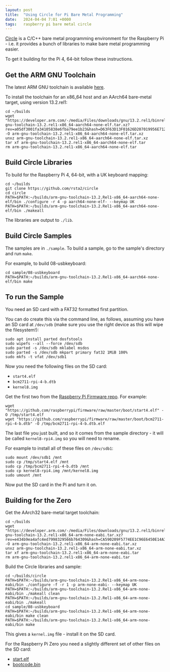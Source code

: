 ```yaml
---
layout: post
title:  "Using Circle for Pi Bare Metal Programming"
date:   2024-04-04 7:01 +0000
tags:   raspberry pi bare metal circle
---
```


[Circle](https://github.com/rsta2/circle) is a C/C++ bare metal programming environment for the Raspberry Pi - i.e. it provides a bunch of libraries to make bare metal programming easier.

To get it building for the Pi 4, 64-bit follow these instructions.

## Get the ARM GNU Toolchain

The latest ARM GNU toolchain is available [here](https://developer.arm.com/downloads/-/arm-gnu-toolchain-downloads).

To install the toolchain for an x86_64 host and an AArch64 bare-metal target, using version 13.2.rel1:

```
cd ~/builds
wget "https://developer.arm.com/-/media/Files/downloads/gnu/13.2.rel1/binrel/arm-gnu-toolchain-13.2.rel1-x86_64-aarch64-none-elf.tar.xz?rev=a05df3001fa34105838e6fba79ee1b23&hash=D63F63D13F01626D207019956E7122B5" -O arm-gnu-toolchain-13.2.rel1-x86_64-aarch64-none-elf.tar.xz
unxz arm-gnu-toolchain-13.2.rel1-x86_64-aarch64-none-elf.tar.xz
tar xf arm-gnu-toolchain-13.2.rel1-x86_64-aarch64-none-elf.tar
rm arm-gnu-toolchain-13.2.rel1-x86_64-aarch64-none-elf.tar
```

## Build Circle Libraries

To build for the Raspberry Pi 4, 64-bit, with a UK keyboard mapping:

```
cd ~/builds
git clone https://github.com/rsta2/circle
cd circle
PATH=$PATH:~/builds/arm-gnu-toolchain-13.2.Rel1-x86_64-aarch64-none-elf/bin ./configure -r 4 -p aarch64-none-elf- --keymap UK
PATH=$PATH:~/builds/arm-gnu-toolchain-13.2.Rel1-x86_64-aarch64-none-elf/bin ./makeall
```

The libraries are output to ```./lib```.

## Build Circle Samples

The samples are in ```./sample```.  To build a sample, go to the sample's directory and run ```make```.

For example, to build 08-usbkeyboard:

```
cd sample/08-usbkeyboard
PATH=$PATH:~/builds/arm-gnu-toolchain-13.2.Rel1-x86_64-aarch64-none-elf/bin make
```

## To run the Sample

You need an SD card with a FAT32 formatted first partition.

You can do create this via the command line, as follows, assuming you have an SD card at ```/dev/sdb``` (make sure you use the right device as this will wipe the filesystem!):

```
sudo apt install parted dosfstools
sudo wipefs --all --force /dev/sdb
sudo parted -s /dev/sdb mklabel msdos
sudo parted -s /dev/sdb mkpart primary fat32 1MiB 100%
sudo mkfs -t vfat /dev/sdb1
```

Now you need the following files on the SD card:

* ```start4.elf```
* ```bcm2711-rpi-4-b.dtb```
* ```kernel8.img```

Get the first two from the [Raspberry Pi Firmware repo](https://github.com/raspberrypi/firmware).  For example:

```
wget "https://github.com/raspberrypi/firmware/raw/master/boot/start4.elf" -O /tmp/start4.elf
wget "https://github.com/raspberrypi/firmware/raw/master/boot/bcm2711-rpi-4-b.dtb" -O /tmp/bcm2711-rpi-4-b.dtb.elf
```

The last file you just built, and so it comes from the sample directory - it will be called ```kernel8-rpi4.img``` so you will need to rename.

For example to install all of these files on ```/dev/sdb1```:

```
sudo mount /dev/sdb1 /mnt
sudo cp /tmp/start4.elf /mnt
sudo cp /tmp/bcm2711-rpi-4-b.dtb /mnt
sudo cp kernel8-rpi4.img /mnt/kernel8.img
sudo umount /mnt
```

Now put the SD card in the Pi and turn it on.

## Building for the Zero

Get the AArch32 bare-metal target toolchain:

```
cd ~/builds
wget "https://developer.arm.com/-/media/Files/downloads/gnu/13.2.rel1/binrel/arm-gnu-toolchain-13.2.rel1-x86_64-arm-none-eabi.tar.xz?rev=e434b9ea4afc4ed7998329566b764309&hash=CA590209F5774EE1C96E6450E14A3E26" -O arm-gnu-toolchain-13.2.rel1-x86_64-arm-none-eabi.tar.xz
unxz arm-gnu-toolchain-13.2.rel1-x86_64-arm-none-eabi.tar.xz
tar xf arm-gnu-toolchain-13.2.rel1-x86_64-arm-none-eabi.tar
rm arm-gnu-toolchain-13.2.rel1-x86_64-arm-none-eabi.tar
```

Build the Circle libraries and sample:

```
cd ~/builds/circle
PATH=$PATH:~/builds/arm-gnu-toolchain-13.2.Rel1-x86_64-arm-none-eabi/bin ./configure -f -r 1 -p arm-none-eabi- --keymap UK
PATH=$PATH:~/builds/arm-gnu-toolchain-13.2.Rel1-x86_64-arm-none-eabi/bin ./makeall clean
PATH=$PATH:~/builds/arm-gnu-toolchain-13.2.Rel1-x86_64-arm-none-eabi/bin ./makeall
cd sample/08-usbkeyboard
PATH=$PATH:~/builds/arm-gnu-toolchain-13.2.Rel1-x86_64-arm-none-eabi/bin make clean
PATH=$PATH:~/builds/arm-gnu-toolchain-13.2.Rel1-x86_64-arm-none-eabi/bin make
```

This gives a ```kernel.img``` file - install it on the SD card.

For the Raspberry Pi Zero you need a slightly different set of other files on the SD card:

* [start.elf](https://github.com/raspberrypi/firmware/raw/master/boot/start.elf)
* [bootcode.bin](https://github.com/raspberrypi/firmware/raw/master/boot/bootcode.bin)
